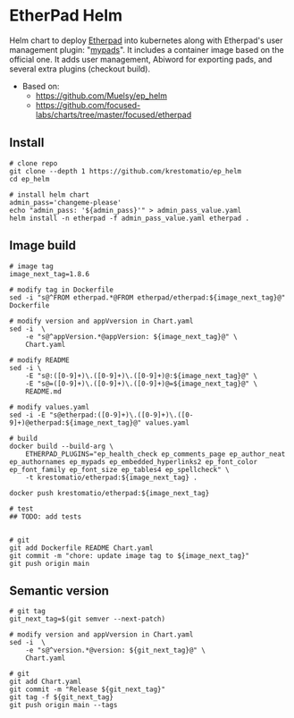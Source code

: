 # EtherPad Helm
Helm chart to deploy [Etherpad](https://github.com/ether/etherpad-lite) into kubernetes along with Etherpad's user management plugin:  "[mypads](https://www.npmjs.com/package/ep_mypads)".
It includes a container image based on the official one. It adds user management, Abiword for exporting pads, and several extra plugins (checkout build).

* Based on:
  - https://github.com/Muelsy/ep_helm
  - https://github.com/focused-labs/charts/tree/master/focused/etherpad

## Install
```
# clone repo
git clone --depth 1 https://github.com/krestomatio/ep_helm
cd ep_helm

# install helm chart
admin_pass='changeme-please'
echo "admin_pass: '${admin_pass}'" > admin_pass_value.yaml
helm install -n etherpad -f admin_pass_value.yaml etherpad .
```

## Image build
```
# image tag
image_next_tag=1.8.6

# modify tag in Dockerfile
sed -i "s@^FROM etherpad.*@FROM etherpad/etherpad:${image_next_tag}@" Dockerfile

# modify version and appVversion in Chart.yaml
sed -i  \
    -e "s@^appVersion.*@appVersion: ${image_next_tag}@" \
    Chart.yaml

# modify README
sed -i \
    -E "s@:([0-9]+)\.([0-9]+)\.([0-9]+)@:${image_next_tag}@" \
    -E "s@=([0-9]+)\.([0-9]+)\.([0-9]+)@=${image_next_tag}@" \
    README.md

# modify values.yaml
sed -i -E "s@etherpad:([0-9]+)\.([0-9]+)\.([0-9]+)@etherpad:${image_next_tag}@" values.yaml

# build
docker build --build-arg \
    ETHERPAD_PLUGINS="ep_health_check ep_comments_page ep_author_neat ep_authornames ep_mypads ep_embedded_hyperlinks2 ep_font_color ep_font_family ep_font_size ep_tables4 ep_spellcheck" \
    -t krestomatio/etherpad:${image_next_tag} .

docker push krestomatio/etherpad:${image_next_tag}

# test
## TODO: add tests


# git
git add Dockerfile README Chart.yaml
git commit -m "chore: update image tag to ${image_next_tag}"
git push origin main
```

## Semantic version
```
# git tag
git_next_tag=$(git semver --next-patch)

# modify version and appVversion in Chart.yaml
sed -i  \
    -e "s@^version.*@version: ${git_next_tag}@" \
    Chart.yaml

# git
git add Chart.yaml
git commit -m "Release ${git_next_tag}"
git tag -f ${git_next_tag}
git push origin main --tags
```
